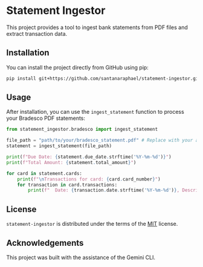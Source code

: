 # Statement Ingestor

This project provides a tool to ingest bank statements from PDF files and extract transaction data.

## Installation

You can install the project directly from GitHub using pip:

```bash
pip install git+https://github.com/santanaraphael/statement-ingestor.git
```

## Usage

After installation, you can use the `ingest_statement` function to process your Bradesco PDF statements:

```python
from statement_ingestor.bradesco import ingest_statement

file_path = "path/to/your/bradesco_statement.pdf" # Replace with your actual PDF file path
statement = ingest_statement(file_path)

print(f"Due Date: {statement.due_date.strftime('%Y-%m-%d')}")
print(f"Total Amount: {statement.total_amount}")

for card in statement.cards:
    print(f"\nTransactions for card: {card.card_number}")
    for transaction in card.transactions:
        print(f"  Date: {transaction.date.strftime('%Y-%m-%d')}, Description: {transaction.description}, Amount: {transaction.amount}")
```

## License

`statement-ingestor` is distributed under the terms of the [MIT](https://spdx.org/licenses/MIT.html) license.

## Acknowledgements

This project was built with the assistance of the Gemini CLI.
